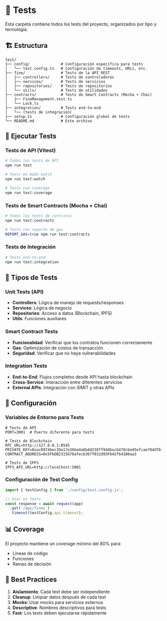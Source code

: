# 🧪 Tests

Esta carpeta contiene todos los tests del proyecto, organizados por tipo y tecnología.

## 🏗️ Estructura

```
test/
├── config/              # Configuración específica para tests
│   └── test.config.ts   # Configuración de timeouts, URLs, etc.
├── fine/                # Tests de la API REST
│   ├── controllers/     # Tests de controladores
│   ├── services/        # Tests de servicios
│   ├── repositories/    # Tests de repositorios
│   └── utils/           # Tests de utilidades
├── contracts/           # Tests de Smart Contracts (Mocha + Chai)
│   ├── FineManagement.test.ts
│   └── Lock.ts
├── integration/         # Tests end-to-end
│   └── (tests de integración)
├── setup.ts             # Configuración global de tests
└── README.md            # Este archivo
```

## 🚀 Ejecutar Tests

### Tests de API (Vitest)
```bash
# Todos los tests de API
npm run test

# Tests en modo watch
npm run test:watch

# Tests con coverage
npm run test:coverage
```

### Tests de Smart Contracts (Mocha + Chai)
```bash
# Todos los tests de contratos
npm run test:contracts

# Tests con reporte de gas
REPORT_GAS=true npm run test:contracts
```

### Tests de Integración
```bash
# Tests end-to-end
npm run test:integration
```

## 📝 Tipos de Tests

### Unit Tests (API)
- **Controllers**: Lógica de manejo de requests/responses
- **Services**: Lógica de negocio
- **Repositories**: Acceso a datos (Blockchain, IPFS)
- **Utils**: Funciones auxiliares

### Smart Contract Tests
- **Funcionalidad**: Verificar que los contratos funcionen correctamente
- **Gas**: Optimización de costos de transacción
- **Seguridad**: Verificar que no haya vulnerabilidades

### Integration Tests
- **End-to-End**: Flujos completos desde API hasta blockchain
- **Cross-Service**: Interacción entre diferentes servicios
- **External APIs**: Integración con SIMIT y otras APIs

## 🔧 Configuración

### Variables de Entorno para Tests
```env
# Tests de API
PORT=3001  # Puerto diferente para tests

# Tests de Blockchain
RPC_URL=http://127.0.0.1:8545
PRIVATE_KEY=0xac0974bec39a17e36ba4a6b4d238ff944bacb478cbed5efcae784d7bf4f2ff80
CONTRACT_ADDRESS=0x5FbDB2315678afecb367f032d93F642f64180aa3

# Tests de IPFS
IPFS_API_URL=http://localhost:5001
```

### Configuración de Test Config
```typescript
import { testConfig } from './config/test.config.js';

// Usar en tests
const response = await request(app)
  .get('/api/fines')
  .timeout(testConfig.api.timeout);
```

## 📊 Coverage

El proyecto mantiene un coverage mínimo del 80% para:
- Líneas de código
- Funciones
- Ramas de decisión

## 🚨 Best Practices

1. **Aislamiento**: Cada test debe ser independiente
2. **Cleanup**: Limpiar datos después de cada test
3. **Mocks**: Usar mocks para servicios externos
4. **Descriptive**: Nombres descriptivos para tests
5. **Fast**: Los tests deben ejecutarse rápidamente 